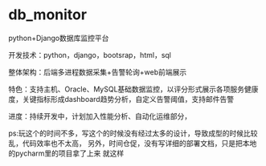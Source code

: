 # db_monitor
python+Django数据库监控平台

开发技术：python，django，bootsrap，html，sql

整体架构：后端多进程数据采集+告警轮询+web前端展示

特色：支持主机、Oracle、MySQL基础数据监控，以评分形式展示各项服务健康度，关键指标形成dashboard趋势分析，自定义告警阈值，支持邮件告警

进度：持续开发中，计划加入性能分析、自动化运维部分，

ps:玩这个的时间不多，写这个的时候没有经过太多的设计，导致成型的时候比较乱，代码效率也不太高，
另外，时间仓促，没有写详细的部署文档，只是把本地的pycharm里的项目拿了上来
就这样
